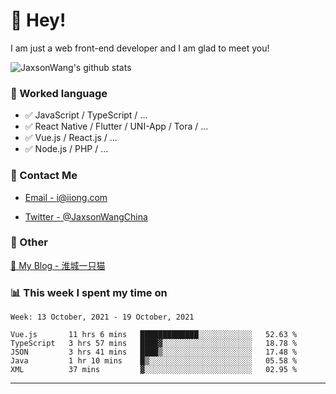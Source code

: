 # 👋 Hey!

I am just a web front-end developer and I am glad to meet you!

![JaxsonWang's github stats](https://github-readme-stats.vercel.app/api?username=JaxsonWang&&show_icons=true&&title_color=1abc9c&&icon_color=1abc9c)


### 📝 Worked language

- ✅ JavaScript / TypeScript / ...
- ✅ React Native / Flutter / UNI-App / Tora / ...
- ✅ Vue.js / React.js / ...
- ✅ Node.js / PHP / ...

### 📮 Contact Me

- [Email - i@iiong.com](mailto:i@iiong.com)

- [Twitter - @JaxsonWangChina](https://twitter.com/JaxsonWangChina)

### 🤪 Other

[📌 My Blog - 淮城一只猫](https://iiong.com)

### 📊 This week I spent my time on

<!--START_SECTION:waka-->
```text
Week: 13 October, 2021 - 19 October, 2021

Vue.js       11 hrs 6 mins   █████████████░░░░░░░░░░░░   52.63 % 
TypeScript   3 hrs 57 mins   ████▓░░░░░░░░░░░░░░░░░░░░   18.78 % 
JSON         3 hrs 41 mins   ████▒░░░░░░░░░░░░░░░░░░░░   17.48 % 
Java         1 hr 10 mins    █▒░░░░░░░░░░░░░░░░░░░░░░░   05.58 % 
XML          37 mins         ▓░░░░░░░░░░░░░░░░░░░░░░░░   02.95 % 
```
<!--END_SECTION:waka-->

---
